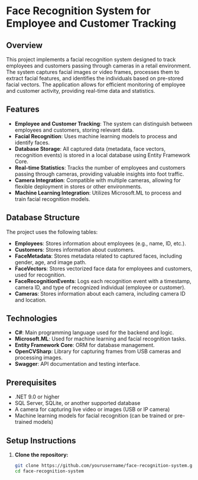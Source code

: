 # Face Recognition System for Employee and Customer Tracking

## Overview
This project implements a facial recognition system designed to track employees and customers passing through cameras in a retail environment. The system captures facial images or video frames, processes them to extract facial features, and identifies the individuals based on pre-stored facial vectors. The application allows for efficient monitoring of employee and customer activity, providing real-time data and statistics.

## Features
- **Employee and Customer Tracking**: The system can distinguish between employees and customers, storing relevant data.
- **Facial Recognition**: Uses machine learning models to process and identify faces.
- **Database Storage**: All captured data (metadata, face vectors, recognition events) is stored in a local database using Entity Framework Core.
- **Real-time Statistics**: Tracks the number of employees and customers passing through cameras, providing valuable insights into foot traffic.
- **Camera Integration**: Compatible with multiple cameras, allowing for flexible deployment in stores or other environments.
- **Machine Learning Integration**: Utilizes Microsoft.ML to process and train facial recognition models.

## Database Structure
The project uses the following tables:

- **Employees**: Stores information about employees (e.g., name, ID, etc.).
- **Customers**: Stores information about customers.
- **FaceMetadata**: Stores metadata related to captured faces, including gender, age, and image path.
- **FaceVectors**: Stores vectorized face data for employees and customers, used for recognition.
- **FaceRecognitionEvents**: Logs each recognition event with a timestamp, camera ID, and type of recognized individual (employee or customer).
- **Cameras**: Stores information about each camera, including camera ID and location.

## Technologies
- **C#**: Main programming language used for the backend and logic.
- **Microsoft.ML**: Used for machine learning and facial recognition tasks.
- **Entity Framework Core**: ORM for database management.
- **OpenCVSharp**: Library for capturing frames from USB cameras and processing images.
- **Swagger**: API documentation and testing interface.

## Prerequisites
- .NET 9.0 or higher
- SQL Server, SQLite, or another supported database
- A camera for capturing live video or images (USB or IP camera)
- Machine learning models for facial recognition (can be trained or pre-trained models)

## Setup Instructions

1. **Clone the repository:**
   ```bash
   git clone https://github.com/yourusername/face-recognition-system.git
   cd face-recognition-system
